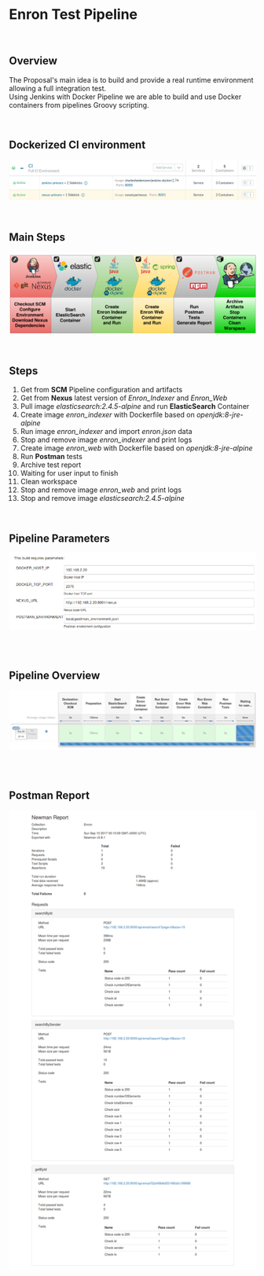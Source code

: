 # Enron Test Pipeline #

<br>

## Overview

The Proposal's main idea is to build and provide a real runtime environment allowing a full integration test.  
Using Jenkins with Docker Pipeline we are able to build and use Docker containers from pipelines Groovy scripting.

<br>

## Dockerized CI environment

![Pipeline Project](docs/static_files/full_ci.png "The Pipeline Project")

<br>

## Main Steps

![Pipeline Project](docs/static_files/pipeline_project.png "The Pipeline Project")  

<br>

## Steps

1. Get from **SCM** Pipeline configuration and artifacts
2. Get from **Nexus** latest version of _Enron\_Indexer_ and _Enron\_Web_
3. Pull image _elasticsearch:2.4.5-alpine_ and run **ElasticSearch** Container 
4. Create image _enron\_indexer_ with Dockerfile based on _openjdk:8-jre-alpine_
5. Run image _enron\_indexer_ and import _enron.json_ data 
6. Stop and remove image _enron\_indexer_ and print logs 
7. Create image _enron\_web_ with Dockerfile based on _openjdk:8-jre-alpine_
8. Run **Postman** tests
9. Archive test report
10. Waiting for user input to finish
11. Clean workspace
12. Stop and remove image _enron\_web_ and print logs
13. Stop and remove image _elasticsearch:2.4.5-alpine_

<br>

## Pipeline Parameters

![Pipeline Parameters](docs/static_files/pipeline_params.png "Pipeline Parameters")    

<br><br>

## Pipeline Overview

![Pipeline Overview](docs/static_files/pipeline.png "Pipeline Overview")    

<br><br>

## Postman Report

![Postman Report](docs/static_files/postman_report.png "Postman Report")    
